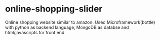 # online-shopping-slider
Online shopping website similar to amazon. Used Microframework(bottle) with python as backend language, MongoDB as databse and html/javascripts for front end.
